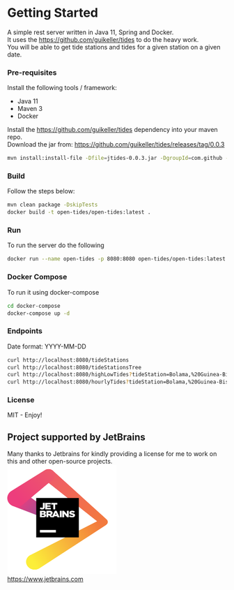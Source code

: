 # Getting Started

A simple rest server written in Java 11, Spring and Docker.<br>
It uses the https://github.com/guikeller/tides to do the heavy work.<br>
You will be able to get tide stations and tides for a given station on a given date. 

### Pre-requisites
Install the following tools / framework:

* Java 11
* Maven 3
* Docker

Install the https://github.com/guikeller/tides dependency into your maven repo.<br>
Download the jar from: https://github.com/guikeller/tides/releases/tag/0.0.3
```bash
mvn install:install-file -Dfile=jtides-0.0.3.jar -DgroupId=com.github -DartifactId=jtides -Dversion=0.0.3 -Dpackaging=jar
```

### Build 
Follow the steps below:

```bash
mvn clean package -DskipTests
docker build -t open-tides/open-tides:latest .
```

### Run
To run the server do the following
```bash
docker run --name open-tides -p 8080:8080 open-tides/open-tides:latest
```

### Docker Compose
To run it using docker-compose
```bash
cd docker-compose
docker-compose up -d
```

### Endpoints
Date format: YYYY-MM-DD
```bash
curl http://localhost:8080/tideStations
curl http://localhost:8080/tideStationsTree
curl http://localhost:8080/highLowTides?tideStation=Bolama,%20Guinea-Bissau&tideDate=2021-06-03
curl http://localhost:8080/hourlyTides?tideStation=Bolama,%20Guinea-Bissau&tideDate=2021-06-03
```

### License

MIT - Enjoy!

## Project supported by JetBrains
<p>
 Many thanks to Jetbrains for kindly providing a license for me to work on this and other open-source projects.
 <br>
 <a href="https://www.jetbrains.com/?from=7505-idea-jetty-runner">
   <img alt="Jetbrains" src="https://raw.githubusercontent.com/guikeller/blob/master/jetbrains.png" width="250" height="250">
 </a>
 <br>
 <a href="https://www.jetbrains.com/?from=7505-idea-jetty-runner">
   https://www.jetbrains.com
 </a>
 <br>
</p>

